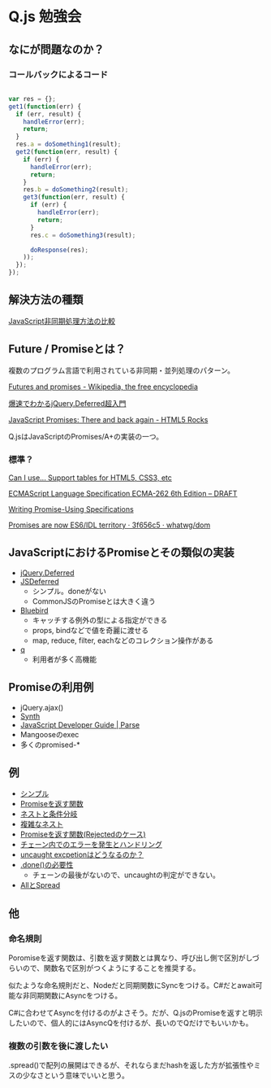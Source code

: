 # Q.js 勉強会

## なにが問題なのか？

### コールバックによるコード

```javascript

var res = {};
get1(function(err) {
  if (err, result) {
    handleError(err);
    return;
  }
  res.a = doSomething1(result);
  get2(function(err, result) {
  	if (err) {
      handleError(err);
  	  return;
  	}
    res.b = doSomething2(result);
    get3(function(err, result) {
      if (err) {
        handleError(err);
        return;
      }
      res.c = doSomething3(result);

      doResponse(res);
    ));
  });
});
```


## 解決方法の種類

[JavaScript非同期処理方法の比較](https://docs.google.com/spreadsheets/d/1sHwMkIJ0DukM4-BLzOuwhRYhtm92ICghc8UDqsalWpI/edit#gid=0)

## Future / Promiseとは？

複数のプログラム言語で利用されている非同期・並列処理のパターン。

[Futures and promises - Wikipedia, the free encyclopedia](http://en.wikipedia.org/wiki/Futures_and_promises)

[爆速でわかるjQuery.Deferred超入門](http://techblog.yahoo.co.jp/programming/jquery-deferred/)

[JavaScript Promises: There and back again - HTML5 Rocks](http://www.html5rocks.com/en/tutorials/es6/promises/#toc-promise-terminology)

Q.jsはJavaScriptのPromises/A+の実装の一つ。

### 標準？

[Can I use... Support tables for HTML5, CSS3, etc](http://caniuse.com/#feat=promises)

[ECMAScript Language Specification ECMA-262 6th Edition – DRAFT](https://people.mozilla.org/~jorendorff/es6-draft.html)

[Writing Promise-Using Specifications](http://www.w3.org/2001/tag/doc/promises-guide)

[Promises are now ES6/IDL territory · 3f656c5 · whatwg/dom](https://github.com/whatwg/dom/commit/3f656c52696dd2d90d3796569cc6dc18e73a487b)

## JavaScriptにおけるPromiseとその類似の実装

* [jQuery.Deferred](http://api.jquery.com/jquery.deferred/)
* [JSDeferred](http://cho45.stfuawsc.com/jsdeferred/)
	* シンプル。doneがない
	* CommonJSのPromiseとは大きく違う
* [Bluebird](https://github.com/petkaantonov/bluebird)
	* キャッチする例外の型による指定ができる
	* props, bindなどで値を奇麗に渡せる
	* map, reduce, filter, eachなどのコレクション操作がある
* [q](http://documentup.com/kriskowal/q/)
	* 利用者が多く高機能

## Promiseの利用例

* jQuery.ajax()
* [Synth](https://github.com/JonAbrams/synth)
* [JavaScript Developer Guide | Parse](https://parse.com/docs/js_guide#promises)
* Mangooseのexec
* 多くのpromised-*

## 例

* [シンプル](simple.js)
* [Promiseを返す関数](promised_func.js) 
* [ネストと条件分岐](promised_func_nest.js)
* [複雑なネスト](promised_func_more_nest.js)
* [Promiseを返す関数(Rejectedのケース)](promised_func_error.js)
* [チェーン内でのエラーを発生とハンドリング](exception.js)
* [uncaught excpetionはどうなるのか？](uncaught_exception.js)
* [.done()の必要性](uncaught_exception_without_done.js)
	* チェーンの最後がないので、uncaughtの判定ができない。
* [AllとSpread](all_and_spread.js)


## 他

### 命名規則

Poromiseを返す関数は、引数を返す関数とは異なり、呼び出し側で区別がしづらいので、関数名で区別がつくようにすることを推奨する。

似たような命名規則だと、Nodeだと同期関数にSyncをつける。C#だとawait可能な非同期関数にAsyncをつける。

C#に合わせてAsyncを付けるのがよさそう。だが、Q.jsのPromiseを返すと明示したいので、個人的にはAsyncQを付けるが、長いのでQだけでもいいかも。

### 複数の引数を後に渡したい

.spread()で配列の展開はできるが、それならまだhashを返した方が拡張性やミスの少なさという意味でいいと思う。
